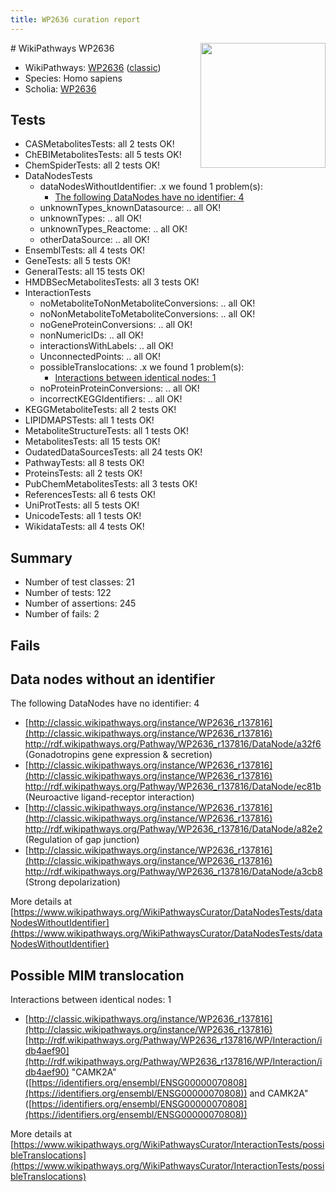 ```yaml
---
title: WP2636 curation report
---
```


<img style="float: right; width: 200px" src="https://upload.wikimedia.org/wikipedia/commons/thumb/8/83/Wplogo_with_text_500.png/640px-Wplogo_with_text_500.png" />
# WikiPathways WP2636

* WikiPathways: [WP2636](https://wikipathways.org/pathways/WP2636) ([classic](https://classic.wikipathways.org/instance/WP2636))
* Species: Homo sapiens
* Scholia: [WP2636](https://scholia.toolforge.org/wikipathways/WP2636)
## Tests
* CASMetabolitesTests: all 2 tests OK!
* ChEBIMetabolitesTests: all 5 tests OK!
* ChemSpiderTests: all 2 tests OK!
* DataNodesTests
    * dataNodesWithoutIdentifier: .x we found 1 problem(s):
        * [The following DataNodes have no identifier: 4](#d2d32fa3)
    * unknownTypes_knownDatasource: .. all OK!
    * unknownTypes: .. all OK!
    * unknownTypes_Reactome: .. all OK!
    * otherDataSource: .. all OK!
* EnsemblTests: all 4 tests OK!
* GeneTests: all 5 tests OK!
* GeneralTests: all 15 tests OK!
* HMDBSecMetabolitesTests: all 3 tests OK!
* InteractionTests
    * noMetaboliteToNonMetaboliteConversions: .. all OK!
    * noNonMetaboliteToMetaboliteConversions: .. all OK!
    * noGeneProteinConversions: .. all OK!
    * nonNumericIDs: .. all OK!
    * interactionsWithLabels: .. all OK!
    * UnconnectedPoints: .. all OK!
    * possibleTranslocations: .x we found 1 problem(s):
        * [Interactions between identical nodes: 1](#1c118206)
    * noProteinProteinConversions: .. all OK!
    * incorrectKEGGIdentifiers: .. all OK!
* KEGGMetaboliteTests: all 2 tests OK!
* LIPIDMAPSTests: all 1 tests OK!
* MetaboliteStructureTests: all 1 tests OK!
* MetabolitesTests: all 15 tests OK!
* OudatedDataSourcesTests: all 24 tests OK!
* PathwayTests: all 8 tests OK!
* ProteinsTests: all 2 tests OK!
* PubChemMetabolitesTests: all 3 tests OK!
* ReferencesTests: all 6 tests OK!
* UniProtTests: all 5 tests OK!
* UnicodeTests: all 1 tests OK!
* WikidataTests: all 4 tests OK!


## Summary

* Number of test classes: 21
* Number of tests: 122
* Number of assertions: 245
* Number of fails: 2

## Fails

<a name="d2d32fa3" />

## Data nodes without an identifier

The following DataNodes have no identifier: 4

* [http://classic.wikipathways.org/instance/WP2636_r137816](http://classic.wikipathways.org/instance/WP2636_r137816) http://rdf.wikipathways.org/Pathway/WP2636_r137816/DataNode/a32f6 (Gonadotropins gene
expression & secretion)
* [http://classic.wikipathways.org/instance/WP2636_r137816](http://classic.wikipathways.org/instance/WP2636_r137816) http://rdf.wikipathways.org/Pathway/WP2636_r137816/DataNode/ec81b (Neuroactive ligand-receptor interaction)
* [http://classic.wikipathways.org/instance/WP2636_r137816](http://classic.wikipathways.org/instance/WP2636_r137816) http://rdf.wikipathways.org/Pathway/WP2636_r137816/DataNode/a82e2 (Regulation of gap junction)
* [http://classic.wikipathways.org/instance/WP2636_r137816](http://classic.wikipathways.org/instance/WP2636_r137816) http://rdf.wikipathways.org/Pathway/WP2636_r137816/DataNode/a3cb8 (Strong depolarization)


More details at [https://www.wikipathways.org/WikiPathwaysCurator/DataNodesTests/dataNodesWithoutIdentifier](https://www.wikipathways.org/WikiPathwaysCurator/DataNodesTests/dataNodesWithoutIdentifier)

<a name="1c118206" />

## Possible MIM translocation

Interactions between identical nodes: 1

* [http://classic.wikipathways.org/instance/WP2636_r137816](http://classic.wikipathways.org/instance/WP2636_r137816) [http://rdf.wikipathways.org/Pathway/WP2636_r137816/WP/Interaction/idb4aef90](http://rdf.wikipathways.org/Pathway/WP2636_r137816/WP/Interaction/idb4aef90) "CAMK2A" ([https://identifiers.org/ensembl/ENSG00000070808](https://identifiers.org/ensembl/ENSG00000070808)) and 
CAMK2A" ([https://identifiers.org/ensembl/ENSG00000070808](https://identifiers.org/ensembl/ENSG00000070808))


More details at [https://www.wikipathways.org/WikiPathwaysCurator/InteractionTests/possibleTranslocations](https://www.wikipathways.org/WikiPathwaysCurator/InteractionTests/possibleTranslocations)

